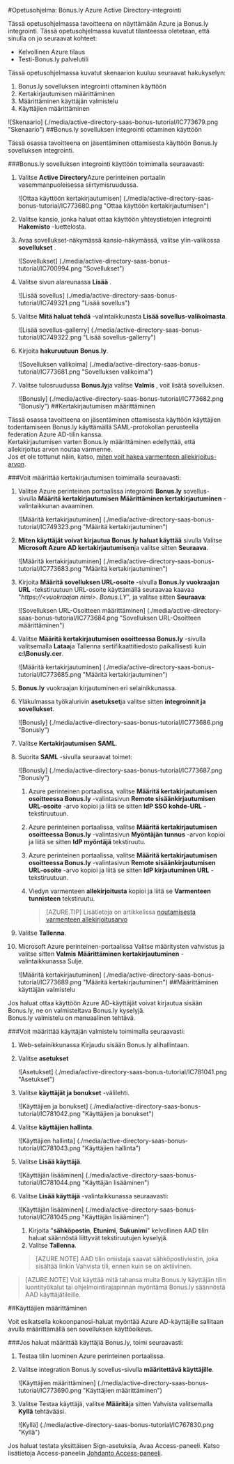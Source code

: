 <properties 
    pageTitle="Opetusohjelma: Azure Active Directory-integrointi Bonus.ly | Microsoft Azure" 
    description="Opettele käyttämään Bonus.ly Azure Active Directory-hakemistosta käyttöön kertakirjautumisen, automaattinen valmistelu ja lisää!" 
    services="active-directory" 
    authors="jeevansd"  
    documentationCenter="na" 
    manager="femila"/>
<tags 
    ms.service="active-directory" 
    ms.devlang="na" 
    ms.topic="article" 
    ms.tgt_pltfrm="na" 
    ms.workload="identity" 
    ms.date="09/29/2016" 
    ms.author="jeedes" />

#<a name="tutorial-azure-active-directory-integration-with-bonusly"></a>Opetusohjelma: Bonus.ly Azure Active Directory-integrointi

Tässä opetusohjelmassa tavoitteena on näyttämään Azure ja Bonus.ly integrointi. Tässä opetusohjelmassa kuvatut tilanteessa oletetaan, että sinulla on jo seuraavat kohteet:

-   Kelvollinen Azure tilaus
-   Testi-Bonus.ly palvelutili

Tässä opetusohjelmassa kuvatut skenaarion kuuluu seuraavat hakukyselyn:

1.  Bonus.ly sovelluksen integrointi ottaminen käyttöön
2.  Kertakirjautumisen määrittäminen
3.  Määrittäminen käyttäjän valmistelu
4.  Käyttäjien määrittäminen

![Skenaario] (./media/active-directory-saas-bonus-tutorial/IC773679.png "Skenaario")
##<a name="enabling-the-application-integration-for-bonusly"></a>Bonus.ly sovelluksen integrointi ottaminen käyttöön

Tässä osassa tavoitteena on jäsentäminen ottamisesta käyttöön Bonus.ly sovelluksen integrointi.

###<a name="to-enable-the-application-integration-for-bonusly-perform-the-following-steps"></a>Bonus.ly sovelluksen integrointi käyttöön toimimalla seuraavasti:

1.  Valitse **Active Directory**Azure perinteinen portaalin vasemmanpuoleisessa siirtymisruudussa.

    ![Ottaa käyttöön kertakirjautumisen] (./media/active-directory-saas-bonus-tutorial/IC773680.png "Ottaa käyttöön kertakirjautumisen")

2.  Valitse kansio, jonka haluat ottaa käyttöön yhteystietojen integrointi **Hakemisto** -luettelosta.

3.  Avaa sovellukset-näkymässä kansio-näkymässä, valitse ylin-valikossa **sovellukset** .

    ![Sovellukset] (./media/active-directory-saas-bonus-tutorial/IC700994.png "Sovellukset")

4.  Valitse sivun alareunassa **Lisää** .

    ![Lisää sovellus] (./media/active-directory-saas-bonus-tutorial/IC749321.png "Lisää sovellus")

5.  Valitse **Mitä haluat tehdä** -valintaikkunasta **Lisää sovellus-valikoimasta**.

    ![Lisää sovellus-gallerry] (./media/active-directory-saas-bonus-tutorial/IC749322.png "Lisää sovellus-gallerry")

6.  Kirjoita **hakuruutuun** **Bonus.ly**.

    ![Sovelluksen valikoima] (./media/active-directory-saas-bonus-tutorial/IC773681.png "Sovelluksen valikoima")

7.  Valitse tulosruudussa **Bonus.ly**ja valitse **Valmis** , voit lisätä sovelluksen.

    ![Bonusly] (./media/active-directory-saas-bonus-tutorial/IC773682.png "Bonusly")
##<a name="configuring-single-sign-on"></a>Kertakirjautumisen määrittäminen

Tässä osassa tavoitteena on jäsentäminen ottamisesta käyttöön käyttäjien todentamiseen Bonus.ly käyttämällä SAML-protokollan perusteella federation Azure AD-tilin kanssa.  
Kertakirjautumisen varten Bonus.ly määrittäminen edellyttää, että allekirjoitus arvon noutaa varmenne.  
Jos et ole tottunut näin, katso, [miten voit hakea varmenteen allekirjoitus-arvon](http://youtu.be/YKQF266SAxI).

###<a name="to-configure-single-sign-on-perform-the-following-steps"></a>Voit määrittää kertakirjautumisen toimimalla seuraavasti:

1.  Valitse Azure perinteinen portaalissa integrointi **Bonus.ly** sovellus-sivulla **Määritä kertakirjautumisen** **Määrittäminen kertakirjautuminen** -valintaikkunan avaaminen.

    ![Määritä kertakirjautuminen] (./media/active-directory-saas-bonus-tutorial/IC749323.png "Määritä kertakirjautuminen")

2.  **Miten käyttäjät voivat kirjautua Bonus.ly haluat käyttää** sivulla Valitse **Microsoft Azure AD kertakirjautumisen**ja valitse sitten **Seuraava**.

    ![Määritä kertakirjautuminen] (./media/active-directory-saas-bonus-tutorial/IC773683.png "Määritä kertakirjautuminen")

3.  Kirjoita **Määritä sovelluksen URL-osoite** -sivulla **Bonus.ly vuokraajan URL** -tekstiruutuun URL-osoite käyttämällä seuraavaa kaavaa "*https://\<vuokraajan nimi\>. Bonus.LY*", ja valitse sitten **Seuraava**: 

    ![Sovelluksen URL-Osoitteen määrittäminen] (./media/active-directory-saas-bonus-tutorial/IC773684.png "Sovelluksen URL-Osoitteen määrittäminen")

4.  Valitse **Määritä kertakirjautumisen osoitteessa Bonus.ly** -sivulla valitsemalla **Lataa**ja Tallenna sertifikaattitiedosto paikallisesti kuin **c:\\Bonusly.cer**.

    ![Määritä kertakirjautuminen] (./media/active-directory-saas-bonus-tutorial/IC773685.png "Määritä kertakirjautuminen")

5.  **Bonus.ly** vuokraajan kirjautuminen eri selainikkunassa.

6.  Yläkulmassa työkalurivin **asetukset**ja valitse sitten **integroinnit ja sovellukset**.

    ![Bonusly] (./media/active-directory-saas-bonus-tutorial/IC773686.png "Bonusly")

7.  Valitse **Kertakirjautumisen** **SAML**.

8.  Suorita **SAML** -sivulla seuraavat toimet:

    ![Bonusly] (./media/active-directory-saas-bonus-tutorial/IC773687.png "Bonusly")

    1.  Azure perinteinen portaalissa, valitse **Määritä kertakirjautumisen osoitteessa Bonus.ly** -valintasivun **Remote sisäänkirjautumisen URL-osoite** -arvo kopioi ja liitä se sitten **IdP SSO kohde-URL** -tekstiruutuun.
    2.  Azure perinteinen portaalissa, valitse **Määritä kertakirjautumisen osoitteessa Bonus.ly** -valintasivun **Myöntäjän tunnus** -arvon kopioi ja liitä se sitten **IdP myöntäjä** tekstiruutu.
    3.  Azure perinteinen portaalissa, valitse **Määritä kertakirjautumisen osoitteessa Bonus.ly** -valintasivun **Remote sisäänkirjautumisen URL-osoite** -arvo kopioi ja liitä se sitten **IdP kirjautuminen URL** -tekstiruutuun.
    4.  Viedyn varmenteen **allekirjoitusta** kopioi ja liitä se **Varmenteen tunnisteen** tekstiruutu.

        >[AZURE.TIP] Lisätietoja on artikkelissa [noutamisesta varmenteen allekirjoitusarvo](http://youtu.be/YKQF266SAxI)

9.  Valitse **Tallenna**.

10. Microsoft Azure perinteinen-portaalissa Valitse määritysten vahvistus ja valitse sitten **Valmis** **Määrittäminen kertakirjautuminen** -valintaikkunassa Sulje.

    ![Määritä kertakirjautuminen] (./media/active-directory-saas-bonus-tutorial/IC773689.png "Määritä kertakirjautuminen")
##<a name="configuring-user-provisioning"></a>Määrittäminen käyttäjän valmistelu

Jos haluat ottaa käyttöön Azure AD-käyttäjät voivat kirjautua sisään Bonus.ly, ne on valmisteltava Bonus.ly kyselyjä.  
Bonus.ly valmistelu on manuaalinen tehtävä.

###<a name="to-configure-user-provisioning-perform-the-following-steps"></a>Voit määrittää käyttäjän valmistelu toimimalla seuraavasti:

1.  Web-selainikkunassa Kirjaudu sisään Bonus.ly alihallintaan.

2.  Valitse **asetukset**

    ![Asetukset] (./media/active-directory-saas-bonus-tutorial/IC781041.png "Asetukset")

3.  Valitse **käyttäjät ja bonukset** -välilehti.

    ![Käyttäjien ja bonukset] (./media/active-directory-saas-bonus-tutorial/IC781042.png "Käyttäjien ja bonukset")

4.  Valitse **käyttäjien hallinta**.

    ![Käyttäjien hallinta] (./media/active-directory-saas-bonus-tutorial/IC781043.png "Käyttäjien hallinta")

5.  Valitse **Lisää käyttäjä**.

    ![Käyttäjän lisääminen] (./media/active-directory-saas-bonus-tutorial/IC781044.png "Käyttäjän lisääminen")

6.  Valitse **Lisää käyttäjä** -valintaikkunassa seuraavasti:

    ![Käyttäjän lisääminen] (./media/active-directory-saas-bonus-tutorial/IC781045.png "Käyttäjän lisääminen")

    1.  Kirjoita "**sähköpostin**, **Etunimi**, **Sukunimi**" kelvollinen AAD tilin haluat säännöstä liittyvät tekstiruutujen kyselyjä.
    2.  Valitse **Tallenna**.

    >[AZURE.NOTE] AAD tilin omistaja saavat sähköpostiviestin, joka sisältää linkin Vahvista tili, ennen kuin se on aktiivinen.

>[AZURE.NOTE] Voit käyttää mitä tahansa muita Bonus.ly käyttäjän tilin luontityökalut tai ohjelmointirajapinnan myöntämä Bonus.ly säännöstä AAD käyttäjätileille.

##<a name="assigning-users"></a>Käyttäjien määrittäminen

Voit esikatsella kokoonpanosi-haluat myöntää Azure AD-käyttäjille sallitaan avulla määrittämällä sen sovelluksen käyttöoikeus.

###<a name="to-assign-users-to-bonusly-perform-the-following-steps"></a>Jos haluat määrittää käyttäjiä Bonus.ly, toimi seuraavasti:

1.  Testaa tilin luominen Azure perinteinen portaalissa.

2.  Valitse integration Bonus.ly sovellus-sivulla **määritettävä käyttäjille**.

    ![Käyttäjien määrittäminen] (./media/active-directory-saas-bonus-tutorial/IC773690.png "Käyttäjien määrittäminen")

3.  Valitse Testaa käyttäjä, valitse **Määritä**ja sitten Vahvista valitsemalla **Kyllä** tehtävääsi.

    ![Kyllä] (./media/active-directory-saas-bonus-tutorial/IC767830.png "Kyllä")

Jos haluat testata yksittäisen Sign-asetuksia, Avaa Access-paneeli. Katso lisätietoja Access-paneelin [Johdanto Access-paneeli](active-directory-saas-access-panel-introduction.md).
